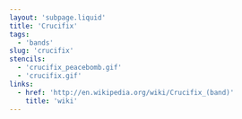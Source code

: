 ```yaml
---
layout: 'subpage.liquid'
title: 'Crucifix'
tags:
  - 'bands'
slug: 'crucifix'
stencils:
  - 'crucifix_peacebomb.gif'
  - 'crucifix.gif'
links:
  - href: 'http://en.wikipedia.org/wiki/Crucifix_(band)'
    title: 'wiki'
---
```

